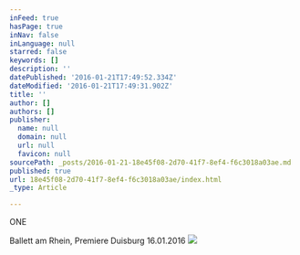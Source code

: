 ```yaml
---
inFeed: true
hasPage: true
inNav: false
inLanguage: null
starred: false
keywords: []
description: ''
datePublished: '2016-01-21T17:49:52.334Z'
dateModified: '2016-01-21T17:49:31.902Z'
title: ''
author: []
authors: []
publisher:
  name: null
  domain: null
  url: null
  favicon: null
sourcePath: _posts/2016-01-21-18e45f08-2d70-41f7-8ef4-f6c3018a03ae.md
published: true
url: 18e45f08-2d70-41f7-8ef4-f6c3018a03ae/index.html
_type: Article

---
```

ONE

Ballett am Rhein, Premiere Duisburg 16.01.2016
![](https://the-grid-user-content.s3-us-west-2.amazonaws.com/44034818-0674-4ec4-acd6-96d3fda4bb15.jpg)